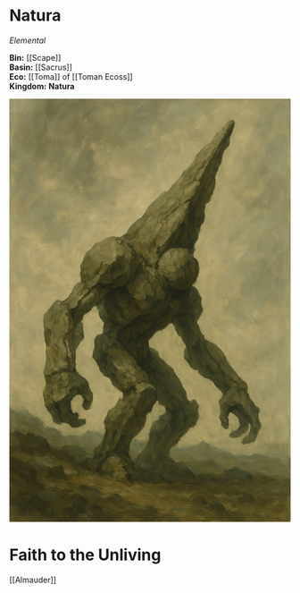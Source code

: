 # Natura
_Elemental_

**Bin:** [[Scape]] <br>
**Basin:** [[Sacrus]] <br>
**Eco:** [[Toma]] of [[Toman Ecoss]] <br>
**Kingdom:** **Natura** <br>

<img src="wiki_images/Natura.png"><i></i></img>


# Faith to the Unliving

[[Almauder]]
